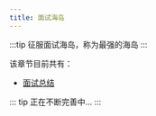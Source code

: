 ```yaml
---
title: 面试海岛
---
```


:::tip
征服面试海岛，称为最强的海岛
:::

该章节目前共有：

- [面试总结](./interview-summary.md)




::: tip
正在不断完善中...
:::